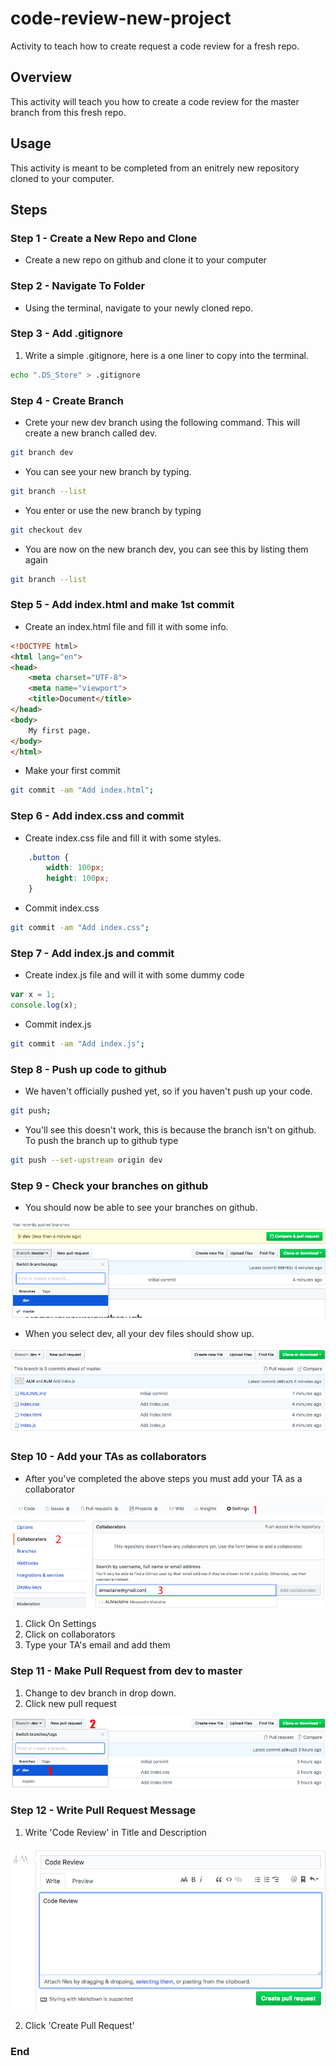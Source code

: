 # code-review-new-project
Activity to teach how to create request a code review for a fresh repo.

## Overview
This activity will teach you how to create a code review for the master branch from this fresh repo.

## Usage
This activity is meant to be completed from an enitrely new repository cloned to your computer.

## Steps

### Step 1 - Create a New Repo and Clone
- Create a new repo on github and clone it to your computer

### Step 2 - Navigate To Folder
- Using the terminal, navigate to your newly cloned repo.

### Step 3 - Add .gitignore
1. Write a simple .gitignore, here is a one liner to copy into the terminal.

```bash
echo ".DS_Store" > .gitignore
```

### Step 4 - Create Branch
- Crete your new dev branch using the following command. This will create a new branch called dev.

```bash
git branch dev
```

- You can see your new branch by typing.
```bash
git branch --list
```

- You enter or use the new branch by typing
```bash
git checkout dev
```

- You are now on the new branch dev, you can see this by listing them again
```bash
git branch --list
```

### Step 5 - Add index.html and make 1st commit
- Create an index.html file and fill it with some info.

```html
<!DOCTYPE html>
<html lang="en">
<head>
    <meta charset="UTF-8">
    <meta name="viewport">
    <title>Document</title>
</head>
<body>
    My first page.
</body>
</html>
```

- Make your first commit

```bash
git commit -am "Add index.html";
```

### Step 6 - Add index.css and commit
- Create index.css file and fill it with some styles.

```css
    .button {
        width: 100px;
        height: 100px;
    }
```

- Commit index.css

```bash
git commit -am "Add index.css";
```

### Step 7 - Add index.js and commit
- Create index.js file and will it with some dummy code

```javascript
var x = 1;
console.log(x);
```

- Commit index.js

```bash
git commit -am "Add index.js";
```

### Step 8 - Push up code to github
- We haven't officially pushed yet, so if you haven't push up your code.

```bash
git push;
```

- You'll see this doesn't work, this is because the branch isn't on github. To push the branch up to github type

```bash
git push --set-upstream origin dev
```

### Step 9 - Check your branches on github
- You should now be able to see your branches on github.

![Branches](./imgs/branches.png)

- When you select dev, all your dev files should show up.

![DevFiles](./imgs/devfiles.png)

### Step 10 - Add your TAs as collaborators

- After you've completed the above steps you must add your TA as a collaborator

![PullReq](./imgs/collab.png)

1. Click On Settings
2. Click on collaborators
3. Type your TA's email and add them

### Step 11 - Make Pull Request from dev to master

1. Change to dev branch in drop down.
2. Click new pull request

![Pull](./imgs/pull.png)

### Step 12 - Write Pull Request Message

1. Write 'Code Review' in Title and Description

![msg](./imgs/msg.png)

2. Click 'Create Pull Request'

### End
